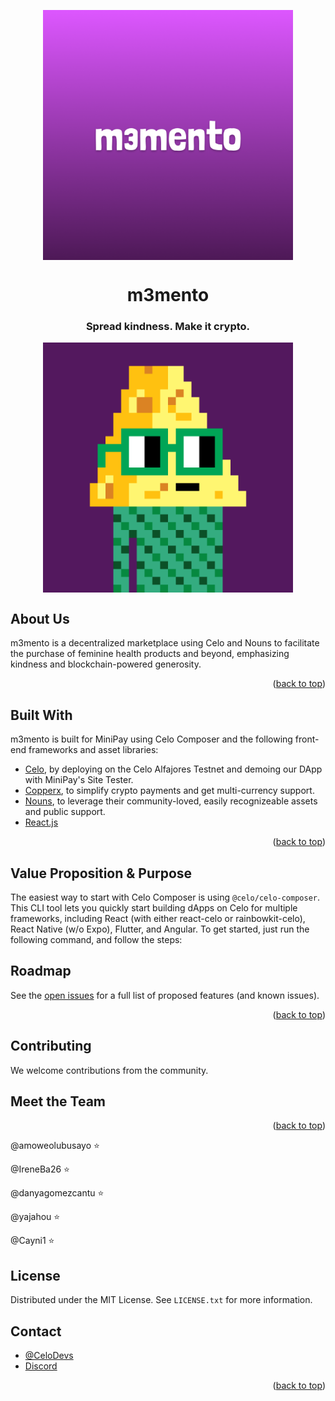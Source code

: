 <!-- TITLE -->
<p align="center"> 
  <img width="400px" src="https://github.com/IreneBa26/m3mento/blob/main/m3mento.png" align="center" alt="m3mento" />
</p>
<p>
  <h1 align="center">m3mento</h1><h3 align="center">Spread kindness. Make it crypto.</h3>
</p>
<p align="center">
  <img width="400px" src="https://github.com/IreneBa26/m3mento/blob/main/prototype/Nouns.gif" align="center" alt="gif" />
</p>

<!-- ABOUT THE PROJECT -->

## About Us

m3mento is a decentralized marketplace using Celo and Nouns to facilitate the purchase of feminine health products and beyond, emphasizing kindness and blockchain-powered generosity.

<p align="right">(<a href="#top">back to top</a>)</p>

## Built With

m3mento is built for MiniPay using Celo Composer and the following front-end frameworks and asset libraries:

- [Celo](https://celo.org/), by deploying on the Celo Alfajores Testnet and demoing our DApp with MiniPay's Site Tester.
- [Copperx](https://dashboard.copperx.dev/products?status=all), to simplify crypto payments and get multi-currency support.
- [Nouns](https://nouns.wtf), to leverage their community-loved, easily recognizeable assets and public support.
- [React.js](https://reactjs.org/)

<p align="right">(<a href="#top">back to top</a>)</p>

<!-- GETTING STARTED -->

## Value Proposition & Purpose

The easiest way to start with Celo Composer is using `@celo/celo-composer`. This CLI tool lets you quickly start building dApps on Celo for multiple frameworks, including React (with either react-celo or rainbowkit-celo), React Native (w/o Expo), Flutter, and Angular. To get started, just run the following command, and follow the steps:

<!-- ROADMAP -->

## Roadmap

See the [open issues](https://github.com/celo-org/celo-composer/issues) for a full list of proposed features (and known issues).

<p align="right">(<a href="#top">back to top</a>)</p>

<!-- CONTRIBUTING -->

## Contributing

We welcome contributions from the community.

## Meet the Team

<p align="right">(<a href="#top">back to top</a>)</p>

@amoweolubusayo ⭐️

@IreneBa26 ⭐️

@danyagomezcantu ⭐️

@yajahou ⭐️

@Cayni1 ⭐️

## License

Distributed under the MIT License. See `LICENSE.txt` for more information.

<!-- CONTACT -->
## Contact

- [@CeloDevs](https://twitter.com/CeloDevs)
- [Discord](https://discord.com/invite/celo)

<p align="right">(<a href="#top">back to top</a>)</p>
